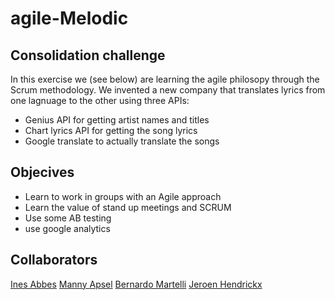 # agile-Melodic

## Consolidation challenge
In this exercise we (see below) are learning the agile philosopy through the Scrum methodology. We invented a new company that translates lyrics from one lagnuage to the other using three APIs:
* Genius API for getting artist names and titles
* Chart lyrics API for getting the song lyrics
* Google translate to actually translate the songs

## Objecives
* Learn to work in groups with an Agile approach
* Learn the value of stand up meetings and SCRUM
* Use some AB testing
* use google analytics

## Collaborators
[Ines Abbes](https://github.com/InesAbbes/)
[Manny Apsel](https://github.com/Manny-Apsel/)
[Bernardo Martelli](https://github.com/bermarte/)
[Jeroen Hendrickx](https://github.com/Jeroen-Jozef/)

<!--

![](https://avatars1.githubusercontent.com/u/53226870?s=400&u=e79221b50b554cf09ed5a2787c08ce276fe1e75f&v=4)

## Me as a summary

| Birthday | Gender | Favorite color | Favorite food | Pinneapple on pizza? |
| ------------- | ------------- | ------------- | ------------- | ------------- |
| 29/05/71 | Male | Indian Summer | Asian | <ul><li>[ ] Yes</li><li>[x] No</li></ul>


   
   
## You can always count on me for

help with HTML, CSS and Javascript to some extent. But in fact feel free to ask me whatever is bothering you and I'll see if I can help out.

## Funny story

A few days ago I was having trouble with me ecard reader. Trying to fix it, swearing, calling helpdesk even, which is not something I usually do.
Erm... I had inserted the card upside down.

### TL;DR

If that was to long to read, I suggest you follow other classes first ;-)

[<< previous](https://github.com/Eloualidgd/challenge-repository-markdown/blob/master/walidmarkdown.md) || Jeroen Hendrickx || [next >>](https://github.com/Rubicscube/challenge-markdown/blob/master/Githubmark.md)

-->
